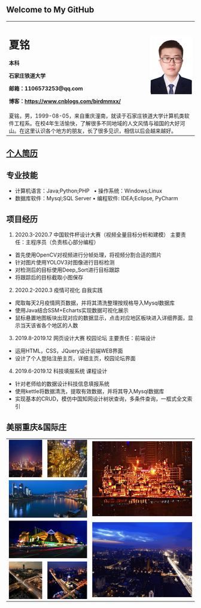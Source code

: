 ## Welcome to My GitHub

<table border="0" align="center">
  <tr>
    <td width="75%">
      <h1>夏铭</h1>
      <p><b>本科</b></p>
      <p><b>石家庄铁道大学</b></p>
      <p><b>邮箱：1106573253@qq.com</b></p>
      <p><b>博客：<a href="https://www.cnblogs.com/birdmmxx/" target="_blank">https://www.cnblogs.com/birdmmxx/</a></b></p>
    </td>
    <td width="25%">
      <img src="xm1_120.png" width="100%">
    </td>
  </tr>
  
  <tr>
    <td colspan=2>
    夏铭，男，1999-08-05，来自重庆潼南，就读于石家庄铁道大学计算机类软件工程系。在校4年生活愉快，了解很多不同地域的人文风情与祖国的大好河山。在这里认识各个地方的朋友，长了很多见识，相信以后会越来越好。
    </td>
   </tr>
</table>

## <a href="file/夏铭校招.pdf" target="_blank">个人简历</a>
## 专业技能
- 计算机语言：Java;Python;PHP &nbsp; • 操作系统：Windows;Linux
- 数据库软件：Mysql;SQL Server	• 编程软件: IDEA;Eclipse, PyCharm
## 项目经历
1. 2020.3-2020.7	中国软件杯设计大赛（视频全量目标分析和建模） 主要责任：主程序员（负责核心部分编程）
+ 首先使用OpenCV对视频进行分帧处理，将视频分割合适的图片
+ 针对图片使用YOLOV3对图像进行目标检测
+ 对检测后的目标使用Deep_Sort进行目标跟踪
+ 将跟踪后的目标截取小图保存

2. 2020.2-2020.3  疫情可视化                                自我实践
+ 爬取每天2月疫情网页数据，并将其清洗整理按规格导入Mysql数据库
+ 使用Java结合SSM+Echarts实现数据可视化展示
+ 鼠标悬置地图板块出现对应的数据显示，点击对应地区板块进入详细界面，显示当天该省各个地区的人数

3. 2019.8-2019.12 网页设计大赛 校园论坛                      主要责任：前端设计
+ 运用HTML，CSS，JQuery设计前端WEB界面
+ 设计了个人登陆注册主页，详细主页，校园论坛界面

4. 2019.6-2019.12 科技填报系统                               课程设计
+ 针对老师给的数据设计科技信息填报系统
+ 使用kettle将数据清洗，提取有效数据，并将其导入Mysql数据库
+ 实现基本的CRUD，模仿中国知网设计树状查询，多条件查询，一框式全文索引


## 美丽重庆&国际庄
<table align="center" border="0">
  <tr>
    <td>
      <img src="images/南山一棵树1.jpg" width="100%" alt="南山一棵树" height="100">
    </td>
    <td>
      <img src="images/洪崖洞2.jpg" width="100%" alt="洪崖洞" height="100">
    </td>
    <td rowspan="2">
      <img src="images/洪崖洞.jpg" width="100%" alt="洪崖洞" height="200">
    </td>
  </tr>
  
  <tr>
    <td colspan="2">
       <img src="images/jlj1.jpg" width="100%" alt="嘉陵江" height="100">
    </td>
  </tr>
  
  <tr>
    <td colspan="2">
       <img src="images/gjz3.jpg" width="100%" height="100">
    </td>
    <td rowspan="2">
      <img src="images/国际庄1.gif" width="100%" height="200">
    </td>
  </tr>
  
  <tr>
    <td>
      <img src="images/gjz4.jpg" width="100%" height="100">
    </td>
    <td>
      <img src="images/gjz.jpg" width="100%" height="100">
    </td>
  </tr>
</table>




